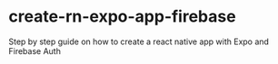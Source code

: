 # create-rn-expo-app-firebase
Step by step guide on how to create a react native app with Expo and Firebase Auth
